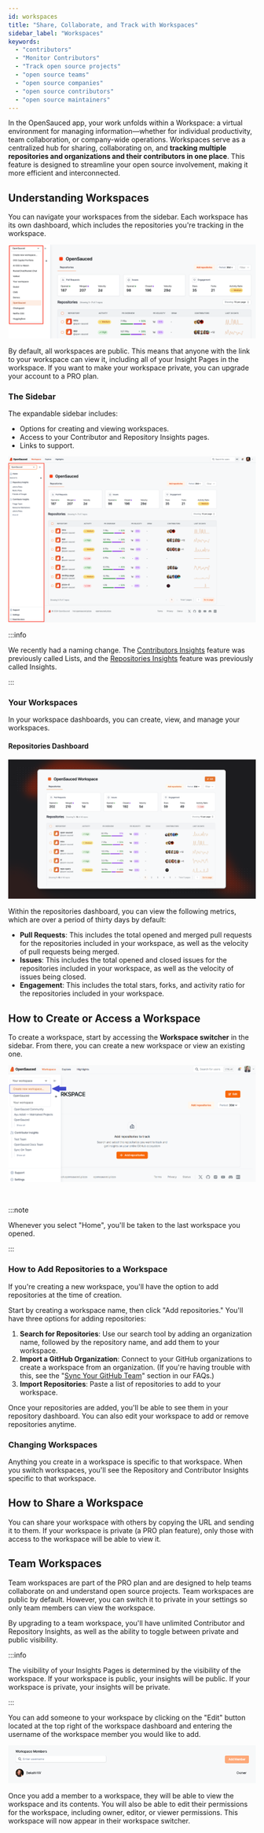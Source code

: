 ```yaml
---
id: workspaces
title: "Share, Collaborate, and Track with Workspaces"
sidebar_label: "Workspaces"
keywords:
  - "contributors"
  - "Monitor Contributors"
  - "Track open source projects"
  - "open source teams"
  - "open source companies"
  - "open source contributors"
  - "open source maintainers"
---
```


In the OpenSauced app, your work unfolds within a Workspace: a virtual environment for managing information—whether for individual productivity, team collaboration, or company-wide operations. Workspaces serve as a centralized hub for sharing, collaborating on, and **tracking multiple repositories and organizations and their contributors in one place**. This feature is designed to streamline your open source involvement, making it more efficient and interconnected.

## Understanding Workspaces

You can navigate your workspaces from the sidebar. Each workspace has its own dashboard, which includes the repositories you're tracking in the workspace.

![Workspace Access](../../static/img/workspace-access.png)

By default, all workspaces are public. This means that anyone with the link to your workspace can view it, including all of your Insight Pages in the workspace. If you want to make your workspace private, you can upgrade your account to a PRO plan.

### The Sidebar

The expandable sidebar includes:

- Options for creating and viewing workspaces.
- Access to your Contributor and Repository Insights pages.
- Links to support.

![Sidebar](../../static/img/workspace-sidebar.png)

:::info

We recently had a naming change. The [Contributors Insights](contributor-insights.md) feature was previously called Lists, and the [Repositories Insights](./repo-insights.md) feature was previously called Insights.

:::

### Your Workspaces

In your workspace dashboards, you can create, view, and manage your workspaces.

#### Repositories Dashboard

![Workspaces](../../static/img/workspace.png)

Within the repositories dashboard, you can view the following metrics, which are over a period of thirty days by default:

- **Pull Requests**: This includes the total opened and merged pull requests for the repositories included in your workspace, as well as the velocity of pull requests being merged.
- **Issues**: This includes the total opened and closed issues for the repositories included in your workspace, as well as the velocity of issues being closed.
- **Engagement**: This includes the total stars, forks, and activity ratio for the repositories included in your workspace.

## How to Create or Access a Workspace

To create a workspace, start by accessing the **Workspace switcher** in the sidebar. From there, you can create a new workspace or view an existing one.

![workspace switcher](../../static/img/workspace-switcher.png)

<br/>

:::note

Whenever you select "Home", you'll be taken to the last workspace you opened.

:::

### How to Add Repositories to a Workspace

If you're creating a new workspace, you'll have the option to add repositories at the time of creation.

Start by creating a workspace name, then click "Add repositories." You'll have three options for adding repositories:

1. **Search for Repositories**: Use our search tool by adding an organization name, followed by the repository name, and add them to your workspace.
2. **Import a GitHub Organization**: Connect to your GitHub organizations to create a workspace from an organization. (If you're having trouble with this, see the "[Sync Your GitHub Team](../welcome/faqs.md#sync-your-github-team)" section in our FAQs.)
3. **Import Repositories**: Paste a list of repositories to add to your workspace.

Once your repositories are added, you'll be able to see them in your repository dashboard. You can also edit your workspace to add or remove repositories anytime.

### Changing Workspaces

Anything you create in a workspace is specific to that workspace. When you switch workspaces, you'll see the Repository and Contributor Insights specific to that workspace.

## How to Share a Workspace

You can share your workspace with others by copying the URL and sending it to them. If your workspace is private (a PRO plan feature), only those with access to the workspace will be able to view it.

## Team Workspaces

Team workspaces are part of the PRO plan and are designed to help teams collaborate on and understand open source projects. Team workspaces are public by default. However, you can switch it to private in your settings so only team members can view the workspace.

By upgrading to a team workspace, you'll have unlimited Contributor and Repository Insights, as well as the ability to toggle between private and public visibility. 

:::info

The visibility of your Insights Pages is determined by the visibility of the workspace. If your workspace is public, your insights will be public. If your workspace is private, your insights will be private.

:::

You can add someone to your workspace by clicking on the "Edit" button located at the top right of the workspace dashboard and entering the username of the workspace member you would like to add.

![Add People](../../static/img/add-to-workspace.png)

Once you add a member to a workspace, they will be able to view the workspace and its contents. You will also be able to edit their permissions for the workspace, including owner, editor, or viewer permissions. This workspace will now appear in their workspace switcher.
